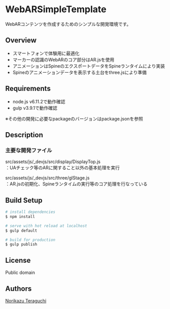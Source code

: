 # WebARSimpleTemplate

WebARコンテンツを作成するためのシンプルな開発環境です。

## Overview
- スマートフォンで体験用に最適化
- マーカーの認識のWebARのコア部分はAR.jsを使用
- アニメーションはSpineのエクスポートデータをSpineランタイムにより実装
- Spineのアニメーションデータを表示する土台をthree.jsにより準備

## Requirements
- node.js v6.11.2で動作確認
- gulp v3.9.1で動作確認  

※その他の開発に必要なpackageのバージョンはpackage.jsonを参照

## Description
### 主要な開発ファイル  
src/assets/js/_devjs/src/display/DisplayTop.js  
：UAチェック等のARに関すること以外の基本処理を実行

src/assets/js/_devjs/src/three/glStage.js   
：AR.jsの初期化、Spineランタイムの実行等のコア処理を行なっている


## Build Setup

``` bash
# install dependencies
$ npm install

# serve with hot reload at localhost
$ gulp default

# build for production
$ gulp publish
```

## License
Public domain

## Authors
[Norikazu Teraguchi](https://nrmk.jp/)
